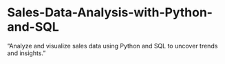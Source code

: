 # Sales-Data-Analysis-with-Python-and-SQL
“Analyze and visualize sales data using Python and SQL to uncover trends and insights.”
